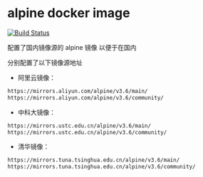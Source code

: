 # alpine docker image

[![Build Status](https://cloud.drone.io/api/badges/wRyjer/docker-alpine/status.svg)](https://cloud.drone.io/wRyjer/docker-alpine)

配置了国内镜像源的 alpine 镜像
以便于在国内

分别配置了以下镜像源地址
- 阿里云镜像：
```bash
https://mirrors.aliyun.com/alpine/v3.6/main/
https://mirrors.aliyun.com/alpine/v3.6/community/
```
- 中科大镜像：
```bash
https://mirrors.ustc.edu.cn/alpine/v3.6/main/
https://mirrors.ustc.edu.cn/alpine/v3.6/community/
```
- 清华镜像：
```bash
https://mirrors.tuna.tsinghua.edu.cn/alpine/v3.6/main/
https://mirrors.tuna.tsinghua.edu.cn/alpine/v3.6/community/
```
